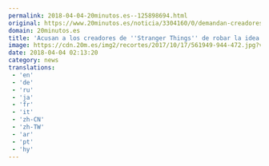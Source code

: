 ```yaml
---
permalink: 2018-04-04-20minutos.es--125898694.html
original: https://www.20minutos.es/noticia/3304160/0/demandan-creadores-stranger-things-robo-idea-serie/
domain: 20minutos.es
title: 'Acusan a los creadores de ''Stranger Things'' de robar la idea de la serie'
image: https://cdn.20m.es/img2/recortes/2017/10/17/561949-944-472.jpg?v=20180404033418
date: 2018-04-04 02:13:20
category: news
translations: 
 - 'en'
 - 'de'
 - 'ru'
 - 'ja'
 - 'fr'
 - 'it'
 - 'zh-CN'
 - 'zh-TW'
 - 'ar'
 - 'pt'
 - 'hy'
---
```


